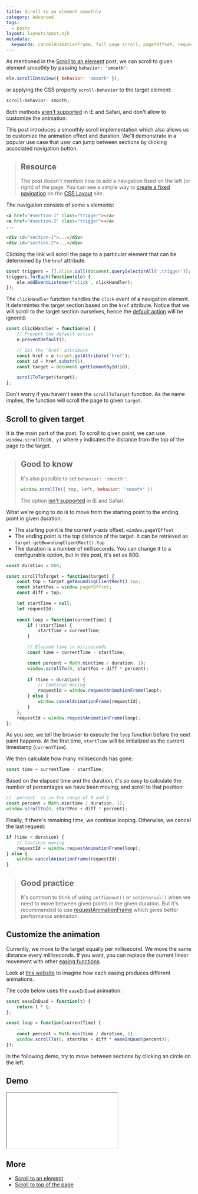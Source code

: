 ```yaml
---
title: Scroll to an element smoothly
category: Advanced
tags:
  - posts
layout: layouts/post.njk
metadata:
  keywords: cancelAnimationFrame, full page scroll, pageYOffset, requestAnimationFrame, scroll-behavior property, scrollIntoView, scrollIntoView behavior smooth, scrollTo, smoothly scroll
---
```


As mentioned in the [Scroll to an element](/scroll-to-an-element) post, we can scroll to given element smoothly by passing `behavior: 'smooth'`:

```js
ele.scrollIntoView({ behavior: 'smooth' });
```

or applying the CSS property `scroll-behavior` to the target element:

```css
scroll-behavior: smooth;
```

Both methods [aren't supported](https://developer.mozilla.org/en-US/docs/Web/API/Element/scrollIntoView#Browser_compatibility) in IE and Safari, and don't
allow to customize the animation.

This post introduces a smoothly scroll implementation which also allows us to customize the animation effect and duration.
We'll demonstrate in a popular use case that user can jump between sections by clicking associated navigation button.

> ## Resource
>
> The post doesn't mention how to add a navigation fixed on the left (or right) of the page. You can see a
> simple way to [create a fixed navigation](https://csslayout.io/patterns/fixed-at-side) on the [CSS Layout](https://csslayout.io) site.

The navigation consists of some `a` elements:

```html
<a href="#section-1" class="trigger"></a>
<a href="#section-2" class="trigger"></a>
...

<div id="section-1">...</div>
<div id="section-2">...</div>
```

Clicking the link will scroll the page to a particular element that can be determined by the `href` attribute.

```js
const triggers = [].slice.call(document.querySelectorAll('.trigger'));
triggers.forEach(function(ele) {
    ele.addEventListener('click', clickHandler);
});
```

The `clickHandler` function handles the `click` event of a navigation element. 
It determintes the target section based on the `href` attribute. Notice that we will scroll to the target section ourselves,
hence the [default action](/prevent-the-default-action-of-an-event) will be ignored: 

```js
const clickHandler = function(e) {
    // Prevent the default action
    e.preventDefault();

    // Get the `href` attribute
    const href = e.target.getAttribute('href');
    const id = href.substr(1);
    const target = document.getElementById(id);

    scrollToTarget(target);
};
```

Don't worry if you haven't seen the `scrollToTarget` function. As the name implies, the function will scroll the page to given `target`.

## Scroll to given target

It is the main part of the post. To scroll to given point, we can use `window.scrollTo(0, y)` where `y` indicates the distance from the top
of the page to the target.

> ## Good to know
>
> It's also possible to set `behavior: 'smooth'`:
> 
> ```js
> window.scrollTo({ top, left, behavior: 'smooth' })
> ```
>
> The option [isn't supported](https://developer.mozilla.org/en-US/docs/Web/API/Window/scrollTo#Browser_Compatibility) in IE and Safari.

What we're going to do is to move from the starting point to the ending point in given duration.
* The starting point is the current y-axis offset, `window.pageYOffset`
* The ending point is the top distance of the target. It can be retrieved as `target.getBoundingClientRect().top`
* The duration is a number of milliseconds. You can change it to a configurable option, but in this post, it's set as 800.

```js
const duration = 800;

const scrollToTarget = function(target) {
    const top = target.getBoundingClientRect().top;
    const startPos = window.pageYOffset;
    const diff = top;

    let startTime = null;
    let requestId;
    
    const loop = function(currentTime) {
        if (!startTime) {
            startTime = currentTime;
        }

        // Elapsed time in miliseconds
        const time = currentTime - startTime;

        const percent = Math.min(time / duration, 1);
        window.scrollTo(0, startPos + diff * percent);
        
        if (time < duration) {
            // Continue moving
            requestId = window.requestAnimationFrame(loop);
        } else {
            window.cancelAnimationFrame(requestId);
        }
    };
    requestId = window.requestAnimationFrame(loop);
};
```

As you see, we tell the browser to execute the `loop` function before the next paint happens. 
At the first time, `startTime` will be initialized as the current timestamp (`currentTime`).

We then calculate how many milliseconds has gone:

```js
const time = currentTime - startTime;
```

Based on the elapsed time and the duration, it's so easy to calculate the number of percentages we have been moving,
and scroll to that position:

```js
// `percent` is in the range of 0 and 1
const percent = Math.min(time / duration, 1);
window.scrollTo(0, startPos + diff * percent);
```

Finally, if there's remaining time, we continue looping. Otherwise, we cancel the last request:

```js
if (time < duration) {
    // Continue moving
    requestId = window.requestAnimationFrame(loop);
} else {
    window.cancelAnimationFrame(requestId);
}
```

> ## Good practice
>
> It's common to think of using `setTimeout()` or `setInterval()` when we need to move between given points in the given duration.
> But it's recommended to use [requestAnimationFrame](https://developer.mozilla.org/en-US/docs/Web/API/window/requestAnimationFrame)
> which gives better performance animation.

## Customize the animation

Currently, we move to the target equally per millisecond. We move the same distance every milliseconds.
If you want, you can replace the current linear movement with other [easing functions](https://1loc.dev/#easing-functions).

Look at [this website](https://easings.net) to imagine how each easing produces different animations.

The code below uses the `easeInQuad` animation:

```js
const easeInQuad = function(t) {
    return t * t;
};

const loop = function(currentTime) {
    ...
    const percent = Math.min(time / duration, 1);
    window.scrollTo(0, startPos + diff * easeInQuad(percent));
});
```

In the following demo, try to move between sections by clicking an circle on the left.

## Demo

<iframe src='/demo/scroll-to-an-element-smoothly/index.html'></iframe>

## More

* [Scroll to an element](/scroll-to-an-element)
* [Scroll to top of the page](/scroll-to-top-of-the-page)